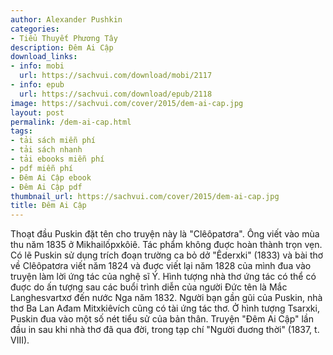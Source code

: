 ```yaml
---
author: Alexander Pushkin
categories:
- Tiểu Thuyết Phương Tây
description: Đêm Ai Cập
download_links:
- info: mobi
  url: https://sachvui.com/download/mobi/2117
- info: epub
  url: https://sachvui.com/download/epub/2118
image: https://sachvui.com/cover/2015/dem-ai-cap.jpg
layout: post
permalink: /dem-ai-cap.html
tags:
- tải sách miễn phí
- tải sách nhanh
- tải ebooks miễn phí
- pdf miễn phí
- Đêm Ai Cập ebook
- Đêm Ai Cập pdf
thumbnail_url: https://sachvui.com/cover/2015/dem-ai-cap.jpg
title: Đêm Ai Cập
---
```


 <div class="item-desc text-justify"> <p>Thoạt đầu Puskin đặt tên cho truyện này là "Clêôpatơra". Ông viết vào mùa thu năm 1835 ở Mikhailốpxkôiê. Tác phẩm không đuợc hoàn thành trọn vẹn. Có lẽ Puskin sử dụng trích đoạn trường ca bỏ dở "Êderxki" (1833) và bài thơ về Clêôpatơra viết năm 1824 và đuợc viết lại năm 1828 của mình đua vào truyện làm lời ứng tác của nghệ sĩ Ý. Hình tượng nhà thơ ứng tác có thể có đuợc do ấn tượng sau các buổi trình diễn của người Đức tên là Mắc Langhesvartxơ đến nước Nga năm 1832. Người bạn gần gũi của Puskin, nhà thơ Ba Lan Ađam Mitxkiêvích cũng có tài ứng tác thơ. Ở hình tượng Tsarxki, Puskin đua vào một số nét tiểu sử của bản thân. Truyện "Đêm Ai Cập" lần đầu in sau khi nhà thơ đã qua đời, trong tạp chí "Người đuơng thời" (1837, t. VIII). </p> </div>